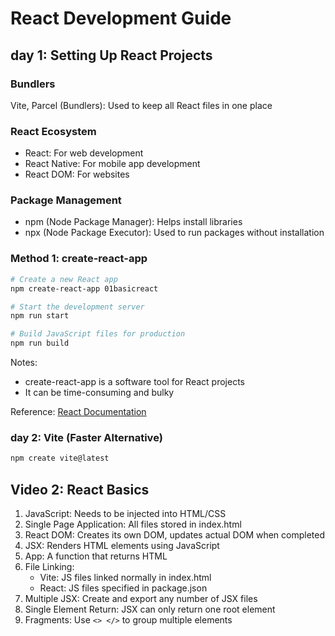 
# React Development Guide

## day 1: Setting Up React Projects

### Bundlers
Vite, Parcel (Bundlers): Used to keep all React files in one place

### React Ecosystem
- React: For web development
- React Native: For mobile app development
- React DOM: For websites

### Package Management
- npm (Node Package Manager): Helps install libraries
- npx (Node Package Executor): Used to run packages without installation

### Method 1: create-react-app
```bash
# Create a new React app
npm create-react-app 01basicreact

# Start the development server
npm run start 

# Build JavaScript files for production
npm run build
```

Notes:
- create-react-app is a software tool for React projects
- It can be time-consuming and bulky

Reference: [React Documentation](https://react.dev/learn/start-a-new-react-project)

### day 2: Vite (Faster Alternative)
```bash
npm create vite@latest
```

## Video 2: React Basics

1. JavaScript: Needs to be injected into HTML/CSS
2. Single Page Application: All files stored in index.html
3. React DOM: Creates its own DOM, updates actual DOM when completed
4. JSX: Renders HTML elements using JavaScript
5. App: A function that returns HTML
6. File Linking:
   - Vite: JS files linked normally in index.html
   - React: JS files specified in package.json
7. Multiple JSX: Create and export any number of JSX files
8. Single Element Return: JSX can only return one root element
9. Fragments: Use `<> </>` to group multiple elements

```
